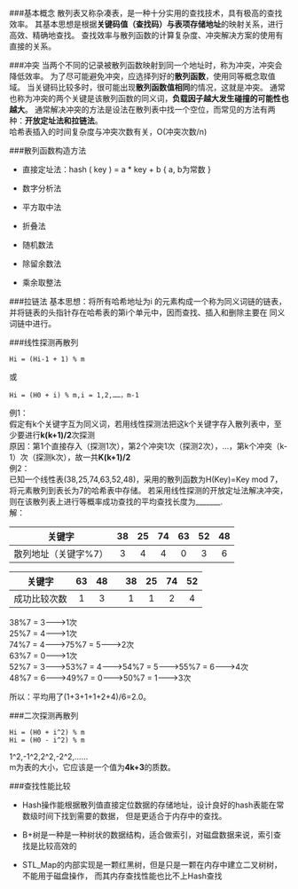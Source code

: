 ###基本概念
散列表又称杂凑表，是一种十分实用的查找技术，具有极高的查找效率。
其基本思想是根据**关键码值（查找码）**与表项**存储地址**的映射关系，进行高效、精确地查找。
查找效率与散列函数的计算复杂度、冲突解决方案的使用有直接的关系。    
 
###冲突
当两个不同的记录被散列函数映射到同一个地址时，称为冲突，冲突会降低效率。
为了尽可能避免冲突，应选择列好的**散列函数**，使用同等概念取值域。 
当关键码比较多时，很可能出现**散列函数值相同**的情况，这就是冲突。
通常也称为冲突的两个关键是该散列函数的同义词，**负载因子越大发生碰撞的可能性也越大**。
通常解决冲突的方法是设法在散列表中找一个空位，而常见的方法有两种：**开放定址法和拉链法**。    
哈希表插入的时间复杂度与冲突次数有关，O(冲突次数/n)
     
###散列函数构造方法

* 直接定址法：hash ( key ) = a * key + b      { a, b为常数 }

* 数字分析法
* 平方取中法
* 折叠法
* 随机数法
* 除留余数法
* 乘余取整法

###拉链法
基本思想：将所有哈希地址为i 的元素构成一个称为同义词链的链表，并将链表的头指针存在哈希表的第i个单元中，因而查找、插入和删除主要在
同义词链中进行。 

###线性探测再散列
```
Hi = (Hi-1 + 1) % m
```
或
```
Hi = (H0 + i) % m,i = 1,2,……，m-1
```
例1：    
假定有k个关键字互为同义词，若用线性探测法把这k个关键字存入散列表中，至少要进行**k(k+1)/2**次探测    
原因：第1个直接存入（探测1次），第2个冲突1次（探测2次），…，第k个冲突（k-1）次（探测k次），故一共**K(k+1)/2**     
例2：    
已知一个线性表(38,25,74,63,52,48)，采用的散列函数为H(Key)=Key mod 7，将元素散列到表长为7的哈希表中存储。
若采用线性探测的开放定址法解决冲突，则在该散列表上进行等概率成功查找的平均查找长度为_______.      
解：   

| 关键字              | 38 | 25 | 74 | 63 | 52 | 48 |
|:-----------:        |:--:|:--:|:--:|:--:|:--:|:--:|
| 散列地址（关键字%7）| 3  | 4  | 4  | 0  | 3  | 6  |

| 关键字              | 63 | 48 |    | 38 | 25 | 74 | 52 |
|:-----------:        |:--:|:--:|:--:|:--:|:--:|:--:|:--:|
|成功比较次数         | 1  | 3  |    | 1  | 1  | 2  | 4  | 

38%7 = 3--->1次   
25%7 = 4--->1次   
74%7 = 4--->75%7 = 5--->2次   
63%7 = 0--->1次   
52%7 = 3--->53%7 = 4--->54%7 = 5--->55%7 = 6--->4次   
48%7 = 6--->49%7 = 0--->50%7 = 1--->3次   

所以：平均用了(1+3+1+1+2+4)/6=2.0。

###二次探测再散列
```
Hi = (H0 + i^2) % m
Hi = (H0 - i^2) % m
```
1^2,-1^2,2^2,-2^2,……     
m为表的大小，它应该是一个值为**4k+3**的质数。

###查找性能比较

* Hash操作能根据散列值直接定位数据的存储地址，设计良好的hash表能在常数级时间下找到需要的数据，
但是更适合于内存中的查找。

* B+树是一种是一种树状的数据结构，适合做索引，对磁盘数据来说，索引查找是比较高效的

* STL_Map的内部实现是一颗红黑树，但是只是一颗在内存中建立二叉树树，不能用于磁盘操作，
而其内存查找性能也比不上Hash查找